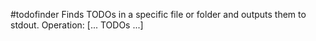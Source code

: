 #todofinder
Finds TODOs in a specific file or folder and outputs them to stdout.
Operation:
	<TODO>
		[... TODOs ...]
	</TODO>
